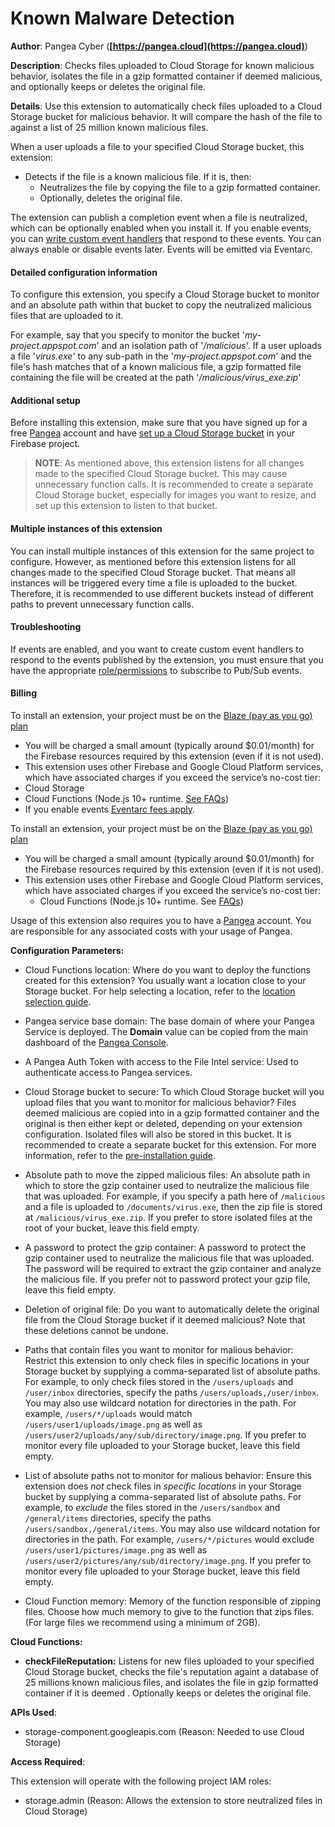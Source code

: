 # Known Malware Detection

**Author**: Pangea Cyber (**[https://pangea.cloud](https://pangea.cloud)**)

**Description**: Checks files uploaded to Cloud Storage for known malicious behavior, isolates the file in a gzip formatted container if deemed malicious, and optionally keeps or deletes the original file.



**Details**: Use this extension to automatically check files uploaded to a Cloud Storage bucket for malicious behavior. It will compare the hash of the file to against a list of 25 million known malicious files.

When a user uploads a file to your specified Cloud Storage bucket, this extension:

- Detects if the file is a known malicious file. If it is, then:
  - Neutralizes the file by copying the file to a gzip formatted container.
  - Optionally, deletes the original file.

The extension can publish a completion event when a file is neutralized, which can be optionally enabled when you install it. If you enable events, you can [write custom event handlers](https://firebase.google.com/docs/extensions/install-extensions#eventarc) that respond to these events. You can always enable or disable events later. Events will be emitted via Eventarc.

#### Detailed configuration information

To configure this extension, you specify a Cloud Storage bucket to monitor and an absolute path within that bucket to copy the neutralized malicious files that are uploaded to it.

For example, say that you specify to monitor the bucket '_my-project.appspot.com_' and an isolation path of '_/malicious_'. If a user uploads a file '_virus.exe_' to any sub-path in the '_my-project.appspot.com_' and the file's hash matches that of a known malicious file, a gzip formatted file containing the file will be created at the path '_/malicious/virus_exe.zip_'

#### Additional setup

Before installing this extension, make sure that you have signed up for a free [Pangea](https://pangea.cloud/signup?utm_medium=google-marketplace&utm_source=marketplace&utm_campaign=firebase-extension-file-intel) account and have [set up a Cloud Storage bucket](https://firebase.google.com/docs/storage) in your Firebase project.

> **NOTE**: As mentioned above, this extension listens for all changes made to the specified Cloud Storage bucket. This may cause unnecessary function calls. It is recommended to create a separate Cloud Storage bucket, especially for images you want to resize, and set up this extension to listen to that bucket.

#### Multiple instances of this extension

You can install multiple instances of this extension for the same project to configure. However, as mentioned before this extension listens for all changes made to the specified Cloud Storage bucket. That means all instances will be triggered every time a file is uploaded to the bucket. Therefore, it is recommended to use different buckets instead of different paths to prevent unnecessary function calls.

#### Troubleshooting

If events are enabled, and you want to create custom event handlers to respond to the events published by the extension, you must ensure that you have the appropriate [role/permissions](https://cloud.google.com/pubsub/docs/access-control#permissions_and_roles) to subscribe to Pub/Sub events.

#### Billing

To install an extension, your project must be on the [Blaze (pay as you go) plan](https://firebase.google.com/pricing)

- You will be charged a small amount (typically around $0.01/month) for the Firebase resources required by this extension (even if it is not used).
- This extension uses other Firebase and Google Cloud Platform services, which have associated charges if you exceed the service’s no-cost tier:
 - Cloud Storage
 - Cloud Functions (Node.js 10+ runtime. [See FAQs](https://firebase.google.com/support/faq#extensions-pricing))
- If you enable events [Eventarc fees apply](https://cloud.google.com/eventarc/pricing).

To install an extension, your project must be on the [Blaze (pay as you go) plan](https://firebase.google.com/pricing)

- You will be charged a small amount (typically around $0.01/month) for the Firebase resources required by this extension (even if it is not used).
- This extension uses other Firebase and Google Cloud Platform services, which have associated charges if you exceed the service’s no-cost tier:
  - Cloud Functions (Node.js 10+ runtime. See [FAQs](https://firebase.google.com/support/faq#expandable-24))

Usage of this extension also requires you to have a [Pangea](https://pangea.cloud/signup?utm_medium=google-marketplace&utm_source=marketplace&utm_campaign=firebase-extension-file-intel) account. You are responsible for any associated costs with your usage of Pangea.




**Configuration Parameters:**

* Cloud Functions location: Where do you want to deploy the functions created for this extension? You usually want a location close to your Storage bucket. For help selecting a location, refer to the [location selection guide](https://firebase.google.com/docs/functions/locations).

* Pangea service base domain: The base domain of where your Pangea Service is deployed. The **Domain** value can be copied from the main dashboard of the [Pangea Console](https://console.pangea.cloud).


* A Pangea Auth Token with access to the File Intel service: Used to authenticate access to Pangea services.


* Cloud Storage bucket to secure: To which Cloud Storage bucket will you upload files that you want to monitor for malicious behavior? Files deemed malicious are copied into in a gzip formatted container and the original is then either kept or deleted, depending on your extension configuration. Isolated files will also be stored in this bucket. It is recommended to create a separate bucket for this extension. For more information, refer to the [pre-installation guide](https://firebase.google.com/products/extensions/pangea-file-intel).


* Absolute path to move the zipped malicious files: An absolute path in which to store the gzip container used to neutralize the malicious file that was uploaded. For example, if you specify a path here of `/malicious` and a file is uploaded to `/documents/virus.exe`, then the zip file is stored at `/malicious/virus_exe.zip`. If you prefer to store isolated files at the root of your bucket, leave this field empty.


* A password to protect the gzip container: A password to protect the gzip container used to neutralize the malicious file that was uploaded. The password will be required to extract the gzip container and analyze the malicious file. If you prefer not to password protect your gzip file, leave this field empty.


* Deletion of original file: Do you want to automatically delete the original file from the Cloud Storage bucket if it deemed malicious? Note that these deletions cannot be undone.

* Paths that contain files you want to monitor for malious behavior: Restrict this extension to only check files in specific locations in your Storage bucket by supplying a comma-separated list of absolute paths. For example, to only check files stored in the `/users/uploads` and `/user/inbox` directories, specify the paths `/users/uploads,/user/inbox`.
You may also use wildcard notation for directories in the path. For example, `/users/*/uploads` would match `/users/user1/uploads/image.png` as well as  `/users/user2/uploads/any/sub/directory/image.png`.
If you prefer to monitor every file uploaded to your Storage bucket, leave this field empty.


* List of absolute paths not to monitor for malious behavior: Ensure this extension does *not* check files in _specific locations_ in your Storage bucket by supplying a comma-separated list of absolute paths. For example, to *exclude* the files stored in the `/users/sandbox` and `/general/items` directories, specify the paths `/users/sandbox,/general/items`.
You may also use wildcard notation for directories in the path. For example, `/users/*/pictures` would exclude `/users/user1/pictures/image.png` as well as `/users/user2/pictures/any/sub/directory/image.png`.
If you prefer to monitor every file uploaded to your Storage bucket, leave this field empty.


* Cloud Function memory: Memory of the function responsible of zipping files. Choose how much memory to give to the function that zips files. (For large files we recommend using a minimum of 2GB).



**Cloud Functions:**

* **checkFileReputation:** Listens for new files uploaded to your specified Cloud Storage bucket, checks the file's reputation againt a database of 25 millions known malicious files, and isolates the file in gzip formatted container if it is deemed . Optionally keeps or deletes the original file.



**APIs Used**:

* storage-component.googleapis.com (Reason: Needed to use Cloud Storage)



**Access Required**:



This extension will operate with the following project IAM roles:

* storage.admin (Reason: Allows the extension to store neutralized files in Cloud Storage)
